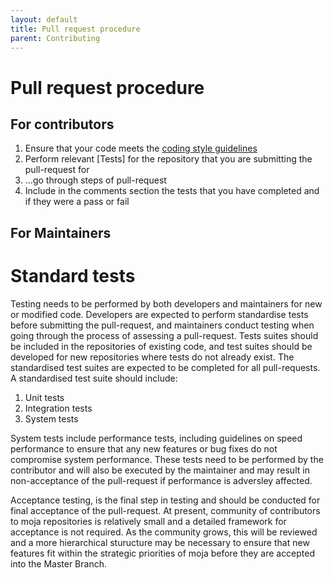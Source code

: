 ```yaml
---
layout: default
title: Pull request procedure
parent: Contributing
---
```

# Pull request procedure
## For contributors
1. Ensure that your code meets the [coding style guidelines](https://github.com/moja-global/About-moja-global/blob/master/Governance/Coding-Guidelines.md) 
1. Perform relevant [Tests] for the repository that you are submitting the pull-request for
1. ...go through steps of pull-request
1. Include in the comments section the tests that you have completed and if they were a pass or fail

## For Maintainers

# Standard tests

Testing needs to be performed by both developers and maintainers for new or modified code. Developers are expected to perform standardise tests before submitting the pull-request, and maintainers conduct testing when going through the process of assessing a pull-request.
Tests suites should be included in the repositories of existing code, and test suites should be developed for new repositories where tests do not already exist.
The standardised test suites are expected to be completed for all pull-requests. A standardised test suite should include:
1. Unit tests
1. Integration tests
1. System tests

System tests include performance tests, including guidelines on speed performance to ensure that any new features or bug fixes do not compromise system performance. These tests need to be performed by the contributor and will also be executed by the maintainer and may result in non-acceptance of the pull-request if performance is adversley affected.

Acceptance testing, is the final step in testing and should be conducted for final acceptance of the pull-request. At present, community of contributors to moja repositories is relatively small and a detailed framework for acceptance is not required. As the community grows, this will be reviewed and a more hierarchical sturucture may be necessary to ensure that new features fit within the strategic priorities of moja before they are accepted into the Master Branch. 
